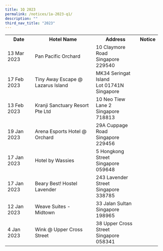```yaml
---
title: 1Q 2023
permalink: /notices/1a-2023-q1/
description: ""
third_nav_title: "2023"
---
```

<table>
	<tr>
		<th>Date</th>
		<th>Hotel Name</th>
		<th>Address</th>
		<th>Notice</th>
	</tr>
	<tr>
		<td>13 Mar 2023</td>
		<td>Pan Pacific Orchard</td>
		<td>10 Claymore Road<br>Singapore 229540</td>
		<td><a href="/files/Pan Pacific Orchard.pdf"></a></td>
	</tr>
	<tr>
		<td>17 Feb 2023</td>
		<td>Tiny Away Escape @ Lazarus Island</td>
		<td>MK34 Seringat Island<br>Lot 01741N<br>Singapore</td>
		<td><a href="/files/Tiny Away Escape Lazarus Island.pdf"></a></td>
	</tr>
			<tr>
		<td>13 Feb 2023</td>
		<td>Kranji Sanctuary Resort Pte Ltd</td>
		<td>10 Neo Tiew Lane 2<br>Singapore 718813</td>
		<td><a href="/files/Kranji Sanctuary Resort Pte Ltd.pdf"></a></td>
	</tr>
		<tr>
		<td>19 Jan 2023</td>
		<td>Arena Esports Hotel @ Orchard</td>
		<td>29A Cuppage Road<br>Singapore 229456</td>
		<td><a href="/files/Arena Esports Hotel @ Orchard.pdf"></a></td>
	</tr>
	<tr>
		<td>17 Jan 2023</td>
		<td>Hotel by Wassies</td>
		<td>5 Hongkong Street<br>Singapore 059648</td>
		<td><a href="/files/Hotel by Wassies.pdf"></a></td>
	</tr>
	<tr>
		<td>17 Jan 2023</td>
		<td>Beary Best! Hostel Lavender</td>
		<td>243 Lavender Street<br>Singapore 338785</td>
		<td><a href="/files/Beary Best Hostel Lavender.pdf"></a></td>
	</tr>
	<tr>
		<td>12 Jan 2023</td>
		<td>Weave Suites - Midtown</td>
		<td>33 Jalan Sultan<br>Singapore 198965</td>
		<td><a href="/files/Weave Suites - Midtown.pdf"></a></td>
	</tr>
	<tr>
		<td>4 Jan 2023</td>
		<td>Wink @ Upper Cross Street</td>
		<td>38 Upper Cross Street<br>Singapore 058341</td>
		<td><a href="/files/Wink @ Upper Cross Street.pdf"></a></td>
	</tr>